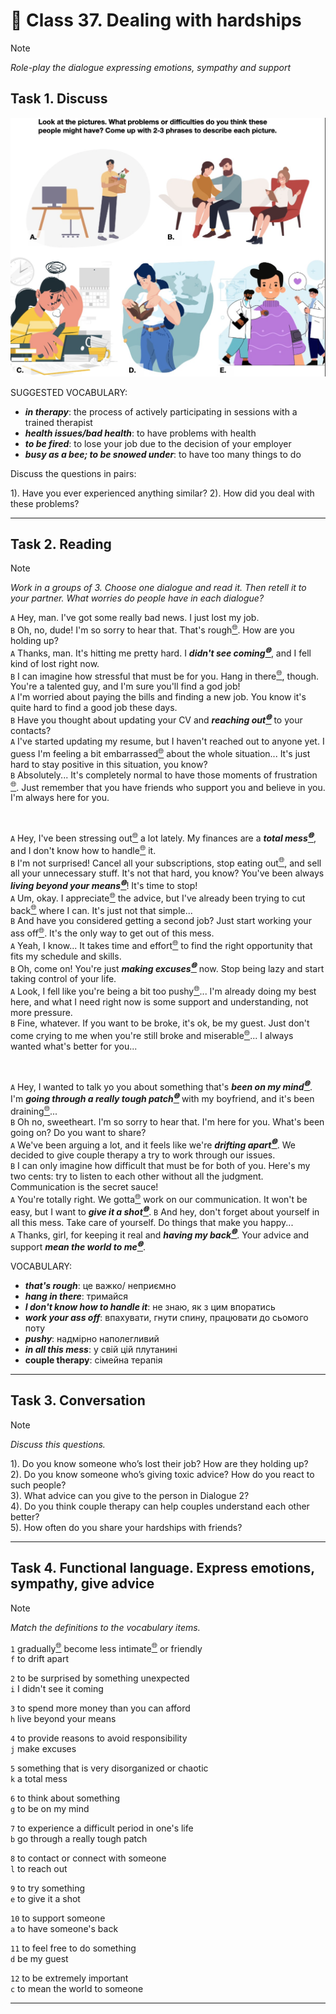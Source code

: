 ﻿# 📗 Class 37. Dealing with hardships
> [!NOTE]  
> *Role-play the dialogue expressing emotions, sympathy and support*  

## Task 1. Discuss 

![019620f7-7be5-7b99-acc2-07313bb4a611](./img/less/01/019620f7-7be5-7b99-acc2-07313bb4a611.png)

SUGGESTED VOCABULARY: 
- ***in therapy***: the process of actively participating in sessions with a trained therapist
- ***health issues/bad health***: to have problems with health
- ***to be fired***: to lose your job due to the decision of your employer
- ***busy as a bee; to be snowed under***: to have too many things to do

Discuss the questions in pairs:

1). Have you ever experienced anything similar?
2). How did you deal with these problems?

---

## Task 2. Reading
> [!NOTE]  
> *Work in a groups of 3. Choose one dialogue and read it. Then retell it to your partner. What worries do people have in each dialogue?*

`A` Hey, man. I've got some really bad news. I just lost my job.  
`B` Oh, no, dude! I'm so sorry to hear that. That's rough[<sup>🌐</sup>](# "rough [раф] — грубий, жорсткий, нерівний 🌐 The surface of the rock was rough to the touch. 🛠️ adjective"). How are you holding up?  
`A` Thanks, man. It's hitting me pretty hard. I ***didn't see coming[<sup>🌐</sup>](# "not see coming [диднт сі камінг] — не очікувати, не передбачити 🌐 That plot twist was something I really didn't see coming. 🛠️ idiom")***, and I fell kind of lost right now.  
`B` I can imagine how stressful that must be for you. Hang in there[<sup>🌐</sup>](# "hang in there [хэн ін зеер] — тримайся, не здавайся 🌐 I know things are hard right now, but hang in there! 🛠️ idiom"), though. You're a talented guy, and I'm sure you'll find a god job!  
`A` I'm worried about paying the bills and finding a new job. You know it's quite hard to find a good job these days.  
`B` Have you thought about updating your CV and ***reaching out[<sup>🌐</sup>](# "reach out [річінґ аут] — звертатися, протягувати руку, встановлювати контакт 🌐 She is reaching out to old friends for support. 🛠️ phrasal verb")*** to your contacts?  
`A` I've started updating my resume, but I haven't reached out to anyone yet. I guess I'm feeling a bit embarrassed[<sup>🌐</sup>](# "embarrass [ембе́рес] — збентежений 🌐 He felt embarrassed after forgetting her name. 🛠️ adjective") about the whole situation... It's just hard to stay positive in this situation, you know?  
`B` Absolutely... It's completely normal to have those moments of frustration[<sup>🌐</sup>](# "frustration [фрастре́йшн] — розчарування, фрустрація 🌐 He couldn't hide his frustration after losing the game. 🛠️ noun"). Just remember that you have friends who support you and believe in you. I'm always here for you.  

 

`A` Hey, I've been stressing out[<sup>🌐</sup>](# "stress out [стрес аут] — нервувати, сильно переживати 🌐 She's been stressing out over the final exams. 🛠️ phrasal verb") a lot lately. My finances are a ***total mess[<sup>🌐</sup>](# "total mess [то́тл мес] — повний безлад 🌐 After the party, the house was a total mess. 🛠️ noun phrase")***, and I don't know how to handle[<sup>🌐</sup>](# "handle [ге́ндл] — справлятися, керувати 🌐 He knows how to handle difficult situations. 🛠️ verb") it.  
`B` I'm not surprised! Cancel all your subscriptions, stop eating out[<sup>🌐</sup>](# "eat out [іт аут] — їсти не вдома, харчуватись у закладах 🌐 We enjoy eating out on weekends. 🛠️ phrasal verb"), and sell all your unnecessary stuff. It's not that hard, you know? You've been always ***living beyond your means[<sup>🌐</sup>](# "live beyond one's means [лівінґ бі'йонд ёр мінз] — жити не по кишені 🌐 He's constantly in debt because he's living beyond his means. 🛠️ idiom")***! It's time to stop!  
`A` Um, okay. I appreciate[<sup>🌐</sup>](# "appreciate [епрі́шіейт] — цінувати, усвідомлювати 🌐 I really appreciate your help with the project. 🛠️ verb") the advice, but I've already been trying to cut back[<sup>🌐</sup>](# "cut back [кат бек] — скорочувати, зменшувати (витрати, споживання тощо) 🌐 We need to cut back on our spending this month. 🛠️ phrasal verb") where I can. It's just not that simple...  
`B` And have you considered getting a second job? Just start working your ass off[<sup>🌐</sup>](# "ass off [ес оф] — до нестями, дуже сильно (вислів використовується для підсилення дії) 🌐 He was working his ass off to finish the project on time. 🛠️ idiom (informal, vulgar)"). It's the only way to get out of this mess.  
`A` Yeah, I know... It takes time and effort[<sup>🌐</sup>](# "effort [е́ферт] — зусилля, старання 🌐 She put a lot of effort into preparing for the exam. 🛠️ noun") to find the right opportunity that fits my schedule and skills.  
`B` Oh, come on! You're just ***making excuses[<sup>🌐</sup>](# "make excuses [мейкінґ екск'юзіз] — виправдовуватись, знаходити відмовки 🌐 He’s always making excuses for being late. 🛠️ verb phrase")*** now. Stop being lazy and start taking control of your life.  
`A` Look, I fell like you're being a bit too pushy[<sup>🌐</sup>](# "pushy [пуші] — наполегливий до настирливості, агресивно впертий 🌐 The salesperson was too pushy, so I left the store. 🛠️ adjective")... I'm already doing my best here, and what I need right now is some support and understanding, not more pressure.  
`B` Fine, whatever. If you want to be broke, it's ok, be my guest. Just don't come crying to me when you're still broke and miserable[<sup>🌐</sup>](# "miserable [мі́зерабл] — нещасний, жалюгідний 🌐 He felt miserable after the argument. 🛠️ adjective")... I always wanted what's better for you...  

 

`A` Hey, I wanted to talk yo you about something that's ***been on my mind[<sup>🌐</sup>](# "be on someone's mind [бін он май майнд] — не йде з голови, постійно думати про щось 🌐 You've been on my mind all day. 🛠️ idiom")***. I'm ***going through a really tough patch[<sup>🌐</sup>](# "go through a (tough) patch [ґоінґ θру е рілі тaф пач] — переживати важкий період 🌐 She's going through a really tough patch at work. 🛠️ idiom")*** with my boyfriend, and it's been draining[<sup>🌐</sup>](# "drain [ітс бін дрейнінґ] — це виснажує, це виснажливо 🌐 It's been draining dealing with all these problems. 🛠️ expression (verb phrase)")...  
`B` Oh no, sweetheart. I'm so sorry to hear that. I'm here for you. What's been going on? Do you want to share?  
`A` We've been arguing a lot, and it feels like we're ***drifting apart[<sup>🌐</sup>](# "drift apart [дрифтіґ епарт] — віддалятись один від одного (емоційно) 🌐 We used to be close, but we’ve been drifting apart lately. 🛠️ phrasal verb")***. We decided to give couple therapy a try to work through our issues.  
`B` I can only imagine how difficult that must be for both of you. Here's my two cents: try to listen to each other without all the judgment. Communication is the secret sauce!  
`A` You're totally right. We gotta[<sup>🌐</sup>](# "gotta [ґота] — розмовне скорочення від 'got to', означає 'повинен' 🌐 I gotta go now, see you later! 🛠️ informal contraction (modal expression)") work on our communication. It won't be easy, but I want to ***give it a shot[<sup>🌐</sup>](# "give it a shot [ґів іт е шот] — спробувати, дати шанс 🌐 I’ve never tried skiing before, but I’ll give it a shot. 🛠️ idiom")***.
`B` And hey, don't forget about yourself in all this mess. Take care of yourself. Do things that make you happy...  
`A` Thanks, girl, for keeping it real and ***having my back[<sup>🌐</sup>](# "have someone's back [гевінґ май бек] — підтримувати, бути на боці 🌐 Thanks for always having my back. 🛠️ idiom")***. Your advice and support ***mean the world to me[<sup>🌐</sup>](# "mean the world to someone [мін зе ворлд ту мі] — дуже багато значити для когось 🌐 Your support means the world to me. 🛠️ idiom")***.  


VOCABULARY: 
 - ***that's rough***: це важко/ неприємно
 - ***hang in there***: тримайся
 - ***I don't know how to handle it***: не знаю, як з цим впоратись
 - ***work your ass off***: впахувати, гнути спину, працювати до сьомого поту
-  ***pushy***: надмірно наполегливий
 - ***in all this mess***: у свій цій плутанині
 - **couple therapy**: сімейна терапія

---

## Task 3. Conversation
> [!NOTE]  
> *Discuss this questions.*  

1). Do you know someone who’s lost their job? How are they holding  up?  
2). Do you know someone who’s giving toxic advice? How do you react to such people?  
3). What advice can you give to the person in Dialogue 2?  
4). Do you think couple therapy can help couples understand each other better?  
5). How often do you share your hardships with friends?  

---

## Task 4. Functional language. Express emotions, sympathy, give advice
> [!NOTE]  
> *Match the definitions to the vocabulary items.* 


`1` gradually[<sup>🌐</sup>](# "gradually [ґраджуелі] — поступово 🌐 He gradually improved his English by practicing every day. 🛠️ adverb") become less intimate[<sup>🌐</sup>](# "intimate [і́нтімейт] — близький, інтимний 🌐 They had an intimate conversation about their relationship. 🛠️ adjective") or friendly  
`f` to drift apart  

`2` to be surprised by something unexpected  
`i` I didn't see it coming  

`3` to spend more money than you can afford  
`h` live beyond your means  

`4` to provide reasons to avoid responsibility  
`j` make excuses  

`5` something that is very disorganized or chaotic  
`k` a total mess  

`6` to think about something  
`g` to be on my mind  

`7` to experience a difficult period in one's life  
`b` go through a really tough patch  

`8` to contact or connect with someone   
`l` to reach out  

`9` to try something  
`e` to give it a shot  

`10` to support someone  
`a` to have someone's back  

`11` to feel free to do something  
`d` be my guest  

`12` to be extremely important  
`c` to mean the world to someone  

---
